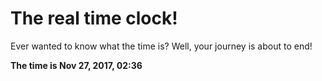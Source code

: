 # The real time clock!

Ever wanted to know what the time is? Well, your journey is about to end!

**The time is Nov 27, 2017, 02:36**